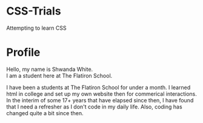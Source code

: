 # CSS-Trials
Attempting to learn CSS

<html>
  <head>
  </head>
  <body>
     <h1>Profile</h1>
    <p id="first">
    Hello, my name is Shwanda White.
<br>
    I am a student here at The Flatiron School.
    </p>
<p>
    I have been a students at The Flatiron School for under a month. I learned html in college and set up my own website then for commerical interactions. 
    In the interim of some 17+ years that have elapsed since then, I have found that I need a refresher as I don't code in my daily life. Also, coding has changed quite a bit since then.
    <p>
    </body>
</hmtl>    
